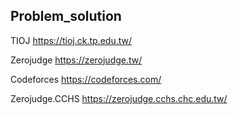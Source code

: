 ## Problem_solution
TIOJ
  https://tioj.ck.tp.edu.tw/
  
Zerojudge
  https://zerojudge.tw/
  
Codeforces
  https://codeforces.com/
  
Zerojudge.CCHS
  https://zerojudge.cchs.chc.edu.tw/
